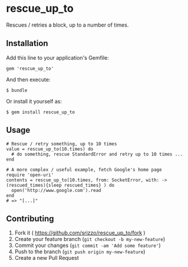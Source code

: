 # rescue\_up\_to

Rescues / retries a block, up to a number of times.

## Installation

Add this line to your application's Gemfile:

    gem 'rescue_up_to'

And then execute:

    $ bundle

Or install it yourself as:

    $ gem install rescue_up_to

## Usage

    # Rescue / retry something, up to 10 times
    value = rescue_up_to(10.times) do
      # do something, rescue StandardError and retry up to 10 times ...
    end
    
    # A more complex / useful example, fetch Google's home page
    require 'open-uri'
    contents = rescue_up_to(10.times, from: SocketError, with: ->(rescued_times){sleep rescued_times} ) do
      open('http://www.google.com').read 
    end
    # => "[...]"
  


## Contributing

1. Fork it ( https://github.com/srizzo/rescue_up_to/fork )
2. Create your feature branch (`git checkout -b my-new-feature`)
3. Commit your changes (`git commit -am 'Add some feature'`)
4. Push to the branch (`git push origin my-new-feature`)
5. Create a new Pull Request
